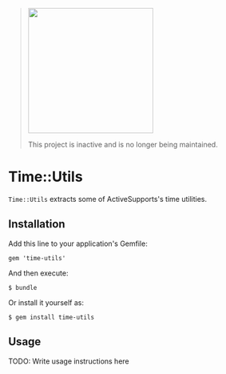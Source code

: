 > <img src="https://stripe.dev/images/badges/archived.png" width="250">
>
> This project is inactive and is no longer being maintained.

# Time::Utils

`Time::Utils` extracts some of ActiveSupports's time utilities.

## Installation

Add this line to your application's Gemfile:

    gem 'time-utils'

And then execute:

    $ bundle

Or install it yourself as:

    $ gem install time-utils

## Usage

TODO: Write usage instructions here
